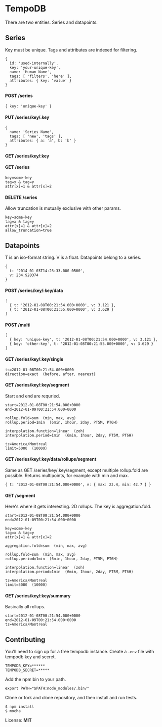 # TempoDB

There are two entities. Series and datapoints. 

## Series

Key must be unique. Tags and attributes are indexed for filtering. 

```
{
  id: 'used-internally',
  key: 'your-unique-key',
  name: 'Human Name',
  tags: [ 'filters', 'here' ],
  attributes: { key: 'value' }
}
```

#### POST /series

```
{ key: 'unique-key' }
```

#### PUT /series/key/:key

```
{
  name: 'Series Name',
  tags: [ 'new', 'tags' ],
  attributes: { a: 'a', b: 'b' }
}
```

#### GET /series/key/:key
#### GET /series

```
key=some-key
tag=x & tag=y
attr[x]=1 & attr[x]=2
```

#### DELETE /series

Allow truncation is mutually exclusive with other params.

```
key=some-key
tag=x & tag=y
attr[x]=1 & attr[x]=2
allow_truncation=true
```

## Datapoints

T is an iso-format string. V is a float. Datapoints belong to a series. 

```
{
  t: '2014-01-03T14:23:33.000-0500',
  v: 234.928374
}
```

#### POST /series/key/:key/data

```
[
  { t: '2012-01-08T00:21:54.000+0000', v: 3.121 },
  { t: '2012-01-08T00:21:55.000+0000', v: 3.629 }
]
```

#### POST /multi

```
[
  { key: 'unique-key', t: '2012-01-08T00:21:54.000+0000', v: 3.121 },
  { key: 'other-key', t: '2012-01-08T00:21:55.000+0000', v: 3.629 }
]
```

#### GET /series/key/:key/single

```
ts=2012-01-08T00:21:54.000+0000
direction=exact  (before, after, nearest)
```

#### GET /series/key/:key/segment

Start and end are requried.

```
start=2012-01-08T00:21:54.000+0000
end=2012-01-09T00:21:54.000+0000

rollup.fold=sum  (min, max, avg)
rollup.period=1min  (6min, 1hour, 2day, PT5M, PT6H)

interpolation.function=linear  (zoh)
interpolation.period=1min  (6min, 1hour, 2day, PT5M, PT6H)

tz=America/Montreal
limit=5000  (10000)
```

#### GET /series/key/:key/data/rollups/segment

Same as GET /series/key/:key/segment, except multiple rollup.fold are possible. Returns multipoints, for example with min and max.

```
{ t: '2012-01-08T00:21:54.000+0000', v: { max: 23.4, min: 42.7 } }
```

#### GET /segment

Here's where it gets interesting. 2D rollups. The key is aggregation.fold. 

```
start=2012-01-08T00:21:54.000+0000
end=2012-01-09T00:21:54.000+0000

key=some-key
tag=x & tag=y
attr[x]=1 & attr[x]=2

aggregation.fold=sum  (min, max, avg)

rollup.fold=sum  (min, max, avg)
rollup.period=1min  (6min, 1hour, 2day, PT5M, PT6H)

interpolation.function=linear  (zoh)
interpolation.period=1min  (6min, 1hour, 2day, PT5M, PT6H)

tz=America/Montreal
limit=5000  (10000)
```

#### GET /series/key/:key/summary

Basically all rollups. 

```
start=2012-01-08T00:21:54.000+0000
end=2012-01-09T00:21:54.000+0000
tz=America/Montreal
```

## Contributing

You'll need to sign up for a free tempodb instance. Create a `.env` file with tempodb key and secret. 

```
TEMPODB_KEY=******
TEMPODB_SECRET=*****
```

Add the npm bin to your path.

```
export PATH="$PATH:node_modules/.bin/"
```

Clone or fork and clone repository, and then install and run tests.

```
$ npm install
$ mocha
```

License: **MIT**
